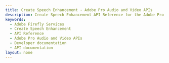 ```yaml
---
title: Create Speech Enhancement - Adobe Pro Audio and Video APIs
description: Create Speech Enhancement API Reference for the Adobe Pro Audio and Video APIs
keywords:
  - Adobe Firefly Services
  - Create Speech Enhancement
  - API Reference
  - Adobe Pro Audio and Video APIs
  - Developer documentation
  - API documentation  
layout: none
---
```


<RedoclyAPIBlock src="/firefly-services/docs/audio_create_enhancement.json" width="600px" disableSidebar />
